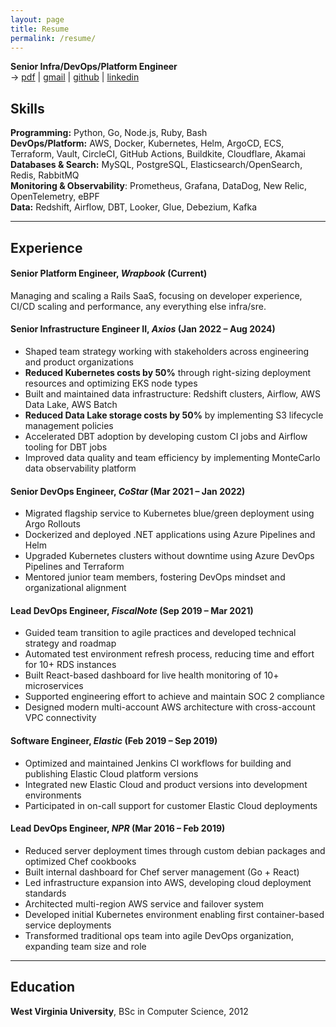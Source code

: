 ```yaml
---
layout: page
title: Resume
permalink: /resume/
---
```


**Senior Infra/DevOps/Platform Engineer**  
→ [pdf](/assets/tyler-sullens-resume.pdf) | [gmail](mailto:tcsullens@gmail.com) | [github](https://github.com/tcsullens) | [linkedin](https://linkedin.com/in/tyler-sullens)

## Skills

**Programming:** Python, Go, Node.js, Ruby, Bash  
**DevOps/Platform:** AWS, Docker, Kubernetes, Helm, ArgoCD, ECS, Terraform, Vault, CircleCI, GitHub Actions, Buildkite, Cloudflare, Akamai  
**Databases & Search:** MySQL, PostgreSQL, Elasticsearch/OpenSearch, Redis, RabbitMQ  
**Monitoring & Observability**: Prometheus, Grafana, DataDog, New Relic, OpenTelemetry, eBPF   
**Data:** Redshift, Airflow, DBT, Looker, Glue, Debezium, Kafka  

---

## Experience

#### Senior Platform Engineer, *Wrapbook* (Current)

Managing and scaling a Rails SaaS, focusing on developer experience, CI/CD scaling and performance, any everything else infra/sre.


#### Senior Infrastructure Engineer II, *Axios* (Jan 2022 – Aug 2024)

- Shaped team strategy working with stakeholders across engineering and product organizations
- **Reduced Kubernetes costs by 50%** through right-sizing deployment resources and optimizing EKS node types
- Built and maintained data infrastructure: Redshift clusters, Airflow, AWS Data Lake, AWS Batch
- **Reduced Data Lake storage costs by 50%** by implementing S3 lifecycle management policies
- Accelerated DBT adoption by developing custom CI jobs and Airflow tooling for DBT jobs
- Improved data quality and team efficiency by implementing MonteCarlo data observability platform

#### Senior DevOps Engineer, *CoStar* (Mar 2021 – Jan 2022)

- Migrated flagship service to Kubernetes blue/green deployment using Argo Rollouts
- Dockerized and deployed .NET applications using Azure Pipelines and Helm
- Upgraded Kubernetes clusters without downtime using Azure DevOps Pipelines and Terraform
- Mentored junior team members, fostering DevOps mindset and organizational alignment

#### Lead DevOps Engineer, *FiscalNote* (Sep 2019 – Mar 2021)

- Guided team transition to agile practices and developed technical strategy and roadmap
- Automated test environment refresh process, reducing time and effort for 10+ RDS instances
- Built React-based dashboard for live health monitoring of 10+ microservices
- Supported engineering effort to achieve and maintain SOC 2 compliance
- Designed modern multi-account AWS architecture with cross-account VPC connectivity

#### Software Engineer, *Elastic* (Feb 2019 – Sep 2019)

- Optimized and maintained Jenkins CI workflows for building and publishing Elastic Cloud platform versions
- Integrated new Elastic Cloud and product versions into development environments
- Participated in on-call support for customer Elastic Cloud deployments

#### Lead DevOps Engineer, *NPR* (Mar 2016 – Feb 2019)

- Reduced server deployment times through custom debian packages and optimized Chef cookbooks
- Built internal dashboard for Chef server management (Go + React)
- Led infrastructure expansion into AWS, developing cloud deployment standards
- Architected multi-region AWS service and failover system
- Developed initial Kubernetes environment enabling first container-based service deployments
- Transformed traditional ops team into agile DevOps organization, expanding team size and role

---

## Education

**West Virginia University**, BSc in Computer Science, 2012
